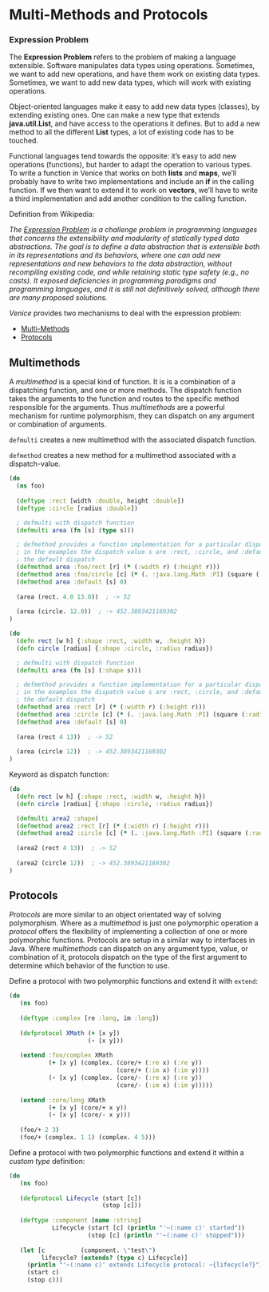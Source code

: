 # Multi-Methods and Protocols


### Expression Problem

The **Expression Problem** refers to the problem of making a language extensible. 
Software manipulates data types using operations. Sometimes, we want to add 
new operations, and have them work on existing data types. Sometimes, we want 
to add new data types, which will work with existing operations.

Object-oriented languages make it easy to add new data types (classes), by 
extending existing ones. One can make a new type that extends **java.util.List**, 
and have access to the operations it defines. But to add a new method to all 
the different **List** types, a lot of existing code has to be touched.

Functional languages tend towards the opposite: it’s easy to add new operations 
(functions), but harder to adapt the operation to various types. To write a function 
in Venice that works on both **lists** and **maps**, we’ll probably have to write two 
implementations and include an **if** in the calling function. If we then want to 
extend it to work on **vectors**, we’ll have to write a third implementation and 
add another condition to the calling function.


Definition from Wikipedia:

*The [Expression Problem](https://en.wikipedia.org/wiki/Expression_problem) is a challenge problem in programming languages that concerns the extensibility and modularity of statically typed data abstractions. The goal is to define a data abstraction that is extensible both in its representations and its behaviors, where one can add new representations and new behaviors to the data abstraction, without recompiling existing code, and while retaining static type safety (e.g., no casts). It exposed deficiencies in programming paradigms and programming languages, and it is still not definitively solved, although there are many proposed solutions.* 


*Venice* provides two mechanisms to deal with the expression problem:

* [Multi-Methods](#multimethods)
* [Protocols](#protocols)



## Multimethods

A *multimethod* is a special kind of function. It is is a combination of a dispatching 
function, and one or more methods. The dispatch function takes the arguments to the 
function and routes to the specific method responsible for the arguments. Thus 
*multimethods* are a powerful mechanism for runtime polymorphism, they can dispatch 
on any argument or combination of arguments.


`defmulti` creates a new multimethod with the associated dispatch function.

`defmethod` creates a new method for a multimethod associated with a dispatch-value.


```clojure
(do
  (ns foo)
  
  (deftype :rect [width :double, height :double])
  (deftype :circle [radius :double])

  ; defmulti with dispatch function 
  (defmulti area (fn [s] (type s)))

  ; defmethod provides a function implementation for a particular dispatch value 
  ; in the examples the dispatch value s are :rect, :circle, and :default for
  ; the default dispatch
  (defmethod area :foo/rect [r] (* (:width r) (:height r)))
  (defmethod area :foo/circle [c] (* (. :java.lang.Math :PI) (square (:radius c))))
  (defmethod area :default [s] 0) 
 
  (area (rect. 4.0 13.0))  ; -> 52
  
  (area (circle. 12.0))  ; -> 452.3893421169302
)
```

```clojure
(do
  (defn rect [w h] {:shape :rect, :width w, :height h})
  (defn circle [radius] {:shape :circle, :radius radius})

  ; defmulti with dispatch function 
  (defmulti area (fn [s] (:shape s)))

  ; defmethod provides a function implementation for a particular dispatch value 
  ; in the examples the dispatch value s are :rect, :circle, and :default for
  ; the default dispatch
  (defmethod area :rect [r] (* (:width r) (:height r)))
  (defmethod area :circle [c] (* (. :java.lang.Math :PI) (square (:radius c))))
  (defmethod area :default [s] 0) 
 
  (area (rect 4 13))  ; -> 52
  
  (area (circle 12))  ; -> 452.3893421169302
)
```

Keyword as dispatch function:

```clojure
(do
  (defn rect [w h] {:shape :rect, :width w, :height h})
  (defn circle [radius] {:shape :circle, :radius radius})

  (defmulti area2 :shape)
  (defmethod area2 :rect [r] (* (:width r) (:height r)))
  (defmethod area2 :circle [c] (* (. :java.lang.Math :PI) (square (:radius c))))
    
  (area2 (rect 4 13))  ; -> 52
  
  (area2 (circle 12))  ; -> 452.3893421169302
)
```


## Protocols

*Protocols* are more similar to an object orientated way of solving polymorphism. 
Where as a *multimethod* is just one polymorphic operation a *protocol* offers the 
flexibility of implementing a collection of one or more polymorphic functions. 
Protocols are setup in a similar way to interfaces in Java. 
Where *multimethods* can dispatch on any argument type, value, or combination of it, 
protocols dispatch on the type of the first argument to determine which behavior 
of the function to use.


Define a protocol with two polymorphic functions and extend it with `extend`:

```clojure
(do
   (ns foo)
   
   (deftype :complex [re :long, im :long])
   
   (defprotocol XMath (+ [x y])
                      (- [x y]))
                      
   (extend :foo/complex XMath
           (+ [x y] (complex. (core/+ (:re x) (:re y))
                              (core/+ (:im x) (:im y))))
           (- [x y] (complex. (core/- (:re x) (:re y))
                              (core/- (:im x) (:im y)))))
                              
   (extend :core/long XMath 
           (+ [x y] (core/+ x y))
           (- [x y] (core/- x y))) 
           
   (foo/+ 2 3)
   (foo/+ (complex. 1 1) (complex. 4 5)))
```


Define a protocol with two polymorphic functions and extend it within 
a *custom type* definition:

```clojure
(do
   (ns foo)
   
   (defprotocol Lifecycle (start [c]) 
                          (stop [c]))
   
   (deftype :component [name :string]
            Lifecycle (start [c] (println "'~(:name c)' started"))
                      (stop [c] (println "'~(:name c)' stopped")))
   
   (let [c          (component. \"test\")
         lifecycle? (extends? (type c) Lifecycle)] 
     (println "'~(:name c)' extends Lifecycle protocol: ~{lifecycle?}")
     (start c) 
     (stop c)))
```

